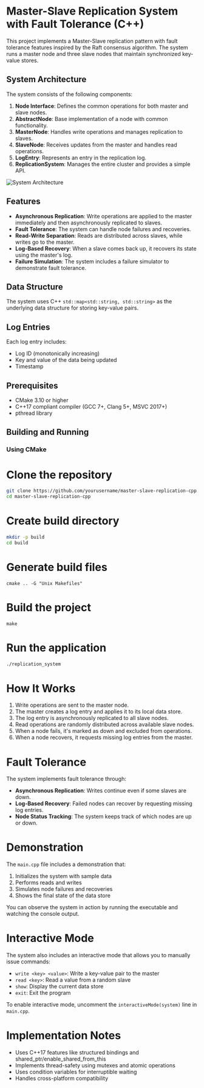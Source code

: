 # Master-Slave Replication System with Fault Tolerance (C++)

This project implements a Master-Slave replication pattern with fault tolerance features inspired by the Raft consensus algorithm. The system runs a master node and three slave nodes that maintain synchronized key-value stores.

## System Architecture

The system consists of the following components:

1. **Node Interface**: Defines the common operations for both master and slave nodes.
2. **AbstractNode**: Base implementation of a node with common functionality.
3. **MasterNode**: Handles write operations and manages replication to slaves.
4. **SlaveNode**: Receives updates from the master and handles read operations.
5. **LogEntry**: Represents an entry in the replication log.
6. **ReplicationSystem**: Manages the entire cluster and provides a simple API.

![System Architecture](https://via.placeholder.com/800x400?text=Master-Slave+Replication+System+Architecture)

## Features

- **Asynchronous Replication**: Write operations are applied to the master immediately and then asynchronously replicated to slaves.
- **Fault Tolerance**: The system can handle node failures and recoveries.
- **Read-Write Separation**: Reads are distributed across slaves, while writes go to the master.
- **Log-Based Recovery**: When a slave comes back up, it recovers its state using the master's log.
- **Failure Simulation**: The system includes a failure simulator to demonstrate fault tolerance.

## Data Structure

The system uses C++ `std::map<std::string, std::string>` as the underlying data structure for storing key-value pairs.

## Log Entries

Each log entry includes:
- Log ID (monotonically increasing)
- Key and value of the data being updated
- Timestamp

## Prerequisites

- CMake 3.10 or higher
- C++17 compliant compiler (GCC 7+, Clang 5+, MSVC 2017+)
- pthread library

## Building and Running

### Using CMake

# Clone the repository
```bash
git clone https://github.com/yourusername/master-slave-replication-cpp.git
cd master-slave-replication-cpp
```

# Create build directory
```bash
mkdir -p build
cd build
```
# Generate build files
```
cmake .. -G "Unix Makefiles"
```
# Build the project
```
make
```

# Run the application
```bash
./replication_system
```
# How It Works

1. Write operations are sent to the master node.
2. The master creates a log entry and applies it to its local data store.
3. The log entry is asynchronously replicated to all slave nodes.
4. Read operations are randomly distributed across available slave nodes.
5. When a node fails, it's marked as down and excluded from operations.
6. When a node recovers, it requests missing log entries from the master.

# Fault Tolerance

The system implements fault tolerance through:
* **Asynchronous Replication**: Writes continue even if some slaves are down.
* **Log-Based Recovery**: Failed nodes can recover by requesting missing log entries.
* **Node Status Tracking**: The system keeps track of which nodes are up or down.

# Demonstration

The `main.cpp` file includes a demonstration that:
1. Initializes the system with sample data
2. Performs reads and writes
3. Simulates node failures and recoveries
4. Shows the final state of the data store

You can observe the system in action by running the executable and watching the console output.

# Interactive Mode

The system also includes an interactive mode that allows you to manually issue commands:
* `write <key> <value>`: Write a key-value pair to the master
* `read <key>`: Read a value from a random slave
* `show`: Display the current data store
* `exit`: Exit the program

To enable interactive mode, uncomment the `interactiveMode(system)` line in `main.cpp`.

# Implementation Notes

* Uses C++17 features like structured bindings and shared_ptr/enable_shared_from_this
* Implements thread-safety using mutexes and atomic operations
* Uses condition variables for interruptible waiting
* Handles cross-platform compatibility
